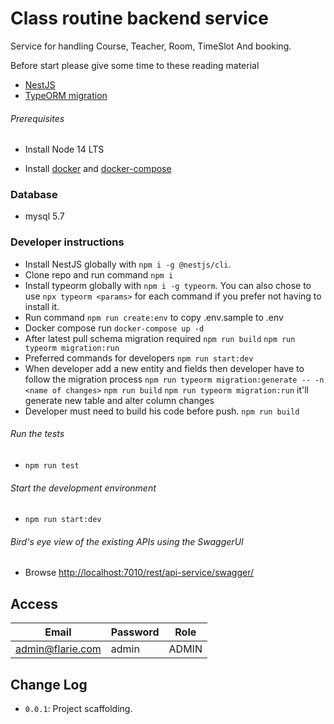 # Class routine backend service

Service for handling Course, Teacher, Room, TimeSlot And booking.

Before start please give some time to these reading material

- [NestJS](https://nestjs.com/)
- [TypeORM migration](https://typeorm.io/#/migrations)

###### Prerequisites

- Install Node 14 LTS

- Install [docker](https://docs.docker.com/get-docker/) and [docker-compose](https://docs.docker.com/compose/install/)

### Database

- mysql 5.7

### Developer instructions

- Install NestJS globally with `npm i -g @nestjs/cli`.
- Clone repo and run command `npm i`
- Install typeorm globally with `npm i -g typeorm`. You can also chose to use `npx typeorm <params>` for each command if you prefer not having to install it.
- Run command `npm run create:env` to copy .env.sample to .env
- Docker compose run `docker-compose up -d`
- After latest pull schema migration required
  `npm run build`
  `npm run typeorm migration:run`
- Preferred commands for developers
  `npm run start:dev`
- When developer add a new entity and fields then developer have to follow the migration process
  `npm run typeorm migration:generate -- -n <name of changes>`
  `npm run build`
  `npm run typeorm migration:run`
  it'll generate new table and alter column changes
- Developer must need to build his code before push.
  `npm run build`

###### Run the tests ########

- `npm run test`

###### Start the development environment

- `npm run start:dev`

###### Bird's eye view of the existing APIs using the SwaggerUI

- Browse <http://localhost:7010/rest/api-service/swagger/>


## Access

| Email | Password | Role |
| ------ | ------ | ------ |
| admin@flarie.com | admin | ADMIN |


## Change Log

- `0.0.1`: Project scaffolding.
